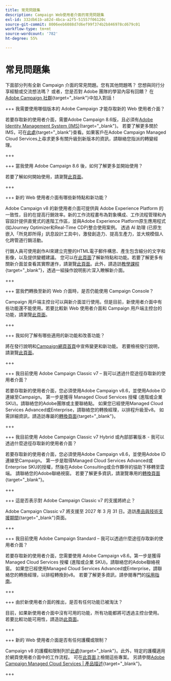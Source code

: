 ```yaml
---
title: 常見問題集
description: Campaign Web使用者介面的常見問題集
exl-id: 332db61b-a82d-4bca-a2f5-51557f06120c
source-git-commit: 8006eeb6088d7d6ef99f374b2b846978cd679c01
workflow-type: tm+mt
source-wordcount: '782'
ht-degree: 55%

---
```


# 常見問題集

下面部分列有全新 Campaign 介面的常見問題。您有其他問題嗎？ 您想與同行分享經驗或交流想法嗎？ 或者，您是否對 Adobe 團隊的學習內容有回饋？ 在 [Adobe Campaign 社群](https://experienceleaguecommunities.adobe.com/t5/adobe-campaign-classic-v7/ct-p/adobe-campaign-classic-community){target="_blank"}中加入對話！

+++ 我需要使用哪個版本的 Adobe Campaign 才能存取新的 Web 使用者介面？

若要存取新的使用者介面，需要Adobe Campaign 8.6版，且必須有[Adobe Identity Management System (IMS)](https://helpx.adobe.com/tw/enterprise/using/identity.html){target="_blank"}。 若要了解更多關於 IMS，可在[此處](https://experienceleague.adobe.com/zh-hant/docs/campaign/technotes-ac/tn-new/migrate-users-to-ims){target="_blank"}查看。如果客戶在Adobe Campaign Managed Cloud Services上尋求更多有關升級到新版本的資訊，請聯絡您指派的轉變經理。

+++

+++ 當我使用 Adobe Campaign 8.6 後，如何了解更多並開始使用？

若要了解如何開始使用，請瀏覽[此頁面](../get-started/get-started.md)。

+++

+++ 新的 Web 使用者介面有哪些新特點和新功能？

Adobe Campaign v8 的新使用者介面可提供與 Adobe Experience Platform 的一致性，目的在提高行銷效率。新的工作流程畫布為對象構成、工作流程管理和內容設計提供直覺式的進階工作區，並與Adobe Experience Platform原生應用程式(如Journey Optimizer和Real-Time CDP)整合使用案例。 透過 AI 助理 (已原生嵌入「所見即所得」訊息設計工具中)，激發創造力、提高生產力，並大規模個人化跨管道行銷活動。

行銷人員可使用創作AI來建立完整的HTML電子郵件構思、產生包含細分的文字和影像，以及提供變體建議。 您可以在[此頁面](../rn/whats-new.md)了解新特點和功能。若要了解更多有關新介面並查看其實際運作，請瀏覽[此頁面](../get-started/user-interface.md)。此外，請造訪[教學課程](https://experienceleague.adobe.com/zh-hant/docs/campaign-web-learn/tutorials/overview){target="_blank"}，透過一組操作說明影片深入瞭解新介面。

+++

+++ 當我們轉換至新的 Web 介面時，是否仍能使用 Campaign Console？

Campaign 用戶端主控台可以與新介面並行使用。但是目前，新使用者介面中有些功能還不能使用。若要比較新 Web 使用者介面和 Campaign 用戶端主控台的功能，請瀏覽[此頁面](../get-started/capability-matrix.md)。

+++

+++ 我如何了解有哪些適用的新功能和改善功能？

將在發行說明和[Campaign網頁首頁](../get-started/user-interface.md#user-interface-home)中宣佈變更和新功能。 若要檢視發行說明，請瀏覽[此頁面](../rn/release-notes.md)。

+++

+++ 我目前使用 Adobe Campaign Classic v7 – 我可以透過什麼途徑存取新的使用者介面？

若要存取新的使用者介面，您必須使用Adobe Campaign v8.6，並使用Adobe ID連線至Campaign。 第一步是獲得 Managed Cloud Services 授權 (進階或企業 SKU)。請聯絡您的Adobe團隊或主要聯絡點。 如果您已經使用Managed Cloud Services Advanced或Enterprise，請聯絡您的轉換經理，以排程升級至v8。 如需詳細資訊，請造訪專屬的[轉換頁面](https://experienceleague.adobe.com/zh-hant/docs/campaign/campaign-v8/new/v7-to-v8){target="_blank"}。

+++

+++ 我目前使用 Adobe Campaign Classic v7 Hybrid 或內部部署版本 - 我可以透過什麼途徑存取新的使用者介面？

若要存取新的使用者介面，您必須使用Adobe Campaign v8.6，並使用Adobe ID連線至Campaign。 第一步是取得Managed Cloud Services Advanced或Enterprise SKU的授權，然後在Adobe Consulting或合作夥伴的協助下移轉至雲端。 請聯絡您的Adobe聯絡視窗。 若要了解更多資訊，請瀏覽專用的[轉換頁面](https://experienceleague.adobe.com/zh-hant/docs/campaign/campaign-v8/new/v7-to-v8){target="_blank"}。

+++

+++ 這是否表示對 Adobe Campaign Classic v7 的支援將終止？

Adobe Campaign Classic v7 將支援至 2027 年 3 月 31 日。造訪[產品與技術支援期間](https://helpx.adobe.com/tw/support/programs/eol-matrix.html){target="_blank"}頁面。

+++

+++ 我目前使用 Adobe Campaign Standard – 我可以透過什麼途徑存取新的使用者介面？

若要存取新的使用者介面，您需要使用 Adobe Campaign v8.6。第一步是獲得 Managed Cloud Services 授權 (進階或企業 SKU)。請聯絡您的Adobe聯絡視窗。 如果您已經使用Managed Cloud Services Advanced或Enterprise，請聯絡您的轉換經理，以排程轉換到v8。 若要了解更多資訊，請參閱專門的[採用指南](../../adoption/home.md)。

+++

+++ 由於新使用者介面的推出，是否有任何功能已被淘汰？

目前，如果新使用者介面中沒有可用的功能，所有功能都將可透過主控台使用。 若要比較功能可用性，請造訪[此頁面](../get-started/capability-matrix.md)。

+++

+++ 新的 Web 使用者介面是否有任何護欄或限制？

Campaign v8 的護欄和限制列於[此處](https://experienceleague.adobe.com/zh-hant/docs/campaign/campaign-v8/releases/ac-guardrails){target="_blank"}。此外，特定的護欄適用於網頁使用者介面中的工作流程。 可在[此頁面](../get-started/guardrails.md)上檢閱這些專案。 另請參閱[Adobe Campaign Managed Cloud Services | 產品描述](https://helpx.adobe.com/tw/legal/product-descriptions/adobe-campaign-managed-cloud-services.html){target="_blank"}。

+++